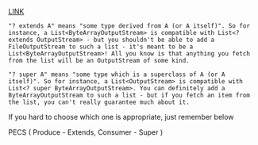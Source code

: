 [LINK](http://stackoverflow.com/questions/1906677/super-e-and-extends-e-for-list)
```
"? extends A" means "some type derived from A (or A itself)". So for instance, a List<ByteArrayOutputStream> is compatible with List<? extends OutputStream> - but you shouldn't be able to add a FileOutputStream to such a list - it's meant to be a List<ByteArrayOutputStream>! All you know is that anything you fetch from the list will be an OutputStream of some kind.

"? super A" means "some type which is a superclass of A (or A itself)". So for instance, a List<OutputStream> is compatible with List<? super ByteArrayOutputStream>. You can definitely add a ByteArrayOutputStream to such a list - but if you fetch an item from the list, you can't really guarantee much about it.
```


If you hard to choose which one is appropriate, just remember below

PECS ( Produce - Extends, Consumer - Super )
